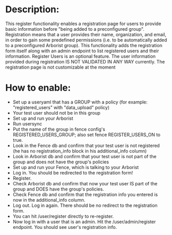 # Description:
This register functionality enables a registration page for users to provide basic information before "being added to a preconfigured group". Registration means that a user provides their name, organization, and email, in order to gain some predefined permissions (i.e. to be automatically added to a preconfigured Arborist group). This functionality adds the registration form itself along with an admin endpoint to list registered users and their information. Register Users is an optional feature. The user information provided during registration IS NOT VALIDATED IN ANY WAY currently. The registration page is not customizable at the moment

# How to enable:
- Set up a useryaml that has a GROUP with a policy (for example: "registered_users" with "data_upload" policy)
- Your test user should not be in this group
- Set up and run your Arborist
- Run usersync
- Put the name of the group in fence config's REGISTERED_USERS_GROUP; also set fence REGISTER_USERS_ON to true.
- Look in the Fence db and confirm that your test user is not registered (he has no registration_info block in his additional_info column)
- Look in Arborist db and confirm that your test user is not part of the group and does not have the group's policies
- Set up and run your Fence, which is talking to your Arborist
- Log in. You should be redirected to the registration form!
- Register.
- Check Arborist db and confirm that now your test user IS part of the group and DOES have the group's policies.
- Check Fence db and confirm that the registration info you entered is now in the additional_info column.
- Log out. Log in again. There should be no redirect to the registration form.
- You can hit /user/register directly to re-register.
- Now log in with a user that is an admin. Hit the /user/admin/register endpoint. You should see user's registration info.
